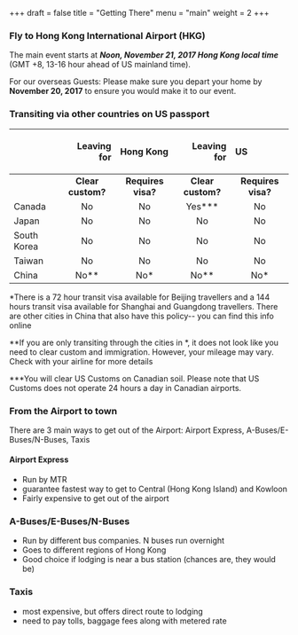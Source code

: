 +++
draft = false
title = "Getting There"
menu = "main"
weight = 2
+++

### Fly to Hong Kong International Airport (HKG) 																									
The main event starts at <b><i>Noon, November 21, 2017 Hong Kong local time</b></i>
(GMT +8, 13-16 hour ahead of US mainland time). 

For our overseas Guests:
Please make sure you depart your home by <b>November 20, 2017</b> to ensure you would make it to our event.
																									
### Transiting via other countries on US passport

| |<p align=right>Leaving for|<p align=left>Hong Kong|<p align=right>Leaving for|<p align=left>US |
| :--- | :---: | :---: | :---: | :---: |
| | <b>Clear custom? | <b>Requires visa? | <b>Clear custom? | <b>Requires visa? |
| Canada | No | No |Yes\*\*\*| No |
| Japan | No | No |No | No|
|South Korea| No | No| No | No |
|Taiwan| No| No| No | No|
|China|	No\*\*| No\*| No\*\* | No\*| 

\*There is a 72 hour transit visa available for Beijing travellers and a 144 hours transit visa available for Shanghai and Guangdong travellers.  There are other cities in China that also have this policy-- you can find this info online

\*\*If you are only transiting through the cities in \*, it does not look like you need to clear custom and immigration.  However, your mileage may vary.  Check with your airline for more details

\*\*\*You will clear US Customs on Canadian soil.  Please note that US Customs does not operate 24 hours a day in Canadian airports.   

### From the Airport to town

There are 3 main ways to get out of the Airport:  Airport Express, A-Buses/E-Buses/N-Buses, Taxis 

#### Airport Express 
* Run by MTR
* guarantee fastest way to get to Central (Hong Kong Island) and Kowloon 
* Fairly expensive to get out of the airport 

### A-Buses/E-Buses/N-Buses 
* Run by different bus companies.  N buses run overnight  
* Goes to different regions of Hong Kong 
* Good choice if lodging is near a bus station (chances are, they would be) 

### Taxis 
* most expensive, but offers direct route to lodging
* need to pay tolls, baggage fees along with metered rate

